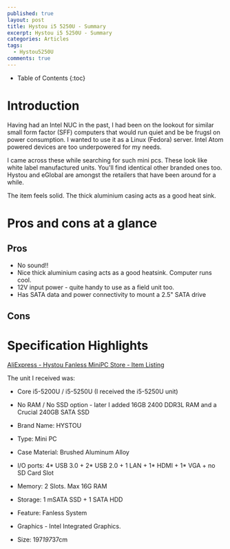 ```yaml
---
published: true
layout: post
title: Hystou i5 5250U - Summary
excerpt: Hystou i5 5250U - Summary
categories: Articles
tags:
  - Hystou5250U
comments: true
---
```


* Table of Contents
{:toc}


# Introduction

Having had an Intel NUC in the past, I had been on the lookout for similar small form factor (SFF) computers that would run quiet and be be frugsl on power consumption. I wanted to use it as a Linux (Fedora) server. Intel Atom powered devices are too underpowered for my needs.

I came across these while searching for such mini pcs. These look like white label manufactured units. You'll find identical other branded ones too. Hystou and eGlobal are amongst the retailers that have been around for a while.

The item feels solid. The thick aluminium casing acts as a good heat sink.

# Pros and cons at a glance

## Pros

* No sound!!
* Nice thick aluminium casing acts as a good heatsink. Computer runs cool.
* 12V input power - quite handy to use as a field unit too.
* Has SATA data and power connectivity to mount a 2.5" SATA drive

## Cons


# Specification Highlights

[AliExpress - Hystou Fanless MiniPC Store - Item Listing](https://www.aliexpress.com/item/Hystou-Fanless-Industrial-PC-Intel-Core-i5-6200U-MiniPC-i3-6100U-Barebone-i7-5550U-Nettop-Windows/32798160810.html)

The unit I received was:

* Core i5-5200U / i5-5250U (I received the i5-5250U unit)
* No RAM / No SSD option - later I added 16GB 2400 DDR3L RAM and a Crucial 240GB SATA SSD

* Brand Name: HYSTOU
* Type: Mini PC
* Case Material: Brushed Aluminum Alloy
* I/O ports: 4* USB 3.0 + 2* USB 2.0 + 1 LAN + 1* HDMI + 1* VGA + no SD Card Slot
* Memory: 2 Slots. Max 16G RAM
* Storage: 1 mSATA SSD + 1 SATA HDD 
* Feature: Fanless System
* Graphics - Intel Integrated Graphics.
* Size: 197*197*37cm 
